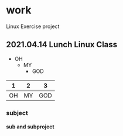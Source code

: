 # work
Linux Exercise project
## 2021.04.14 Lunch Linux Class 

+ OH
  + MY
    + GOD
   
|1|2|3|
|---|---|---|
|OH|MY|GOD|
### subject
#### sub and subproject
